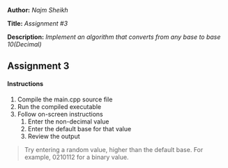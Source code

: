 **Author:** *Najm Sheikh*

**Title:** *Assignment #3*

**Description:** *Implement an algorithm that converts from any base to base 10(Decimal)*

## Assignment 3

#### Instructions
1. Compile the main.cpp source file
2. Run the compiled executable
3. Follow on-screen instructions
	1. Enter the non-decimal value
	2. Enter the default base for that value
	3. Review the output

> Try entering a random value, higher than the default base. For example, 0210112 for a binary value.